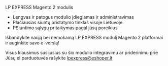 LP EXPRESS Magento 2 modulis

* Lengvas ir patogus modulio įdiegiamas ir administravimas
* Plačiausias siuntų pristatymo tinklas visoje Lietuvoje
* PSiuntimo sąlygų pritaikymas pagal jūsų poreikius

Išbandykite naują bei nemokamą LP EXPRESS modulį Magento 2 platformai ir auginkite savo e-verslą!

Visus klausimus susijusius su šio modulio integravimu ar priderinimu prie Jūsų
el.parduotuvės rašykite lpexpress@eshoper.lt
